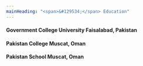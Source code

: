 ```yaml
---
mainHeading: "<span>&#129534;</span> Education"
---
```


#### Government College University Faisalabad, Pakistan
#### Pakistan College Muscat, Oman
#### Pakistan School Muscat, Oman